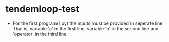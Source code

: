# tendemloop-test
- For the first program(1.py) the inputs must be provided in seperate line. That is, variable 'a' in the first line, variable 'b' in the second line and 'operator' in the third line.
